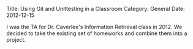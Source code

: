 Title: Using Git and Unittesting in a Classroom
Category: General
Date: 2012-12-15

I was the TA for Dr. Caverlee's Information Retrieval class in 2012. We decided
to take the existing set of homeworks and combine them into a project.


